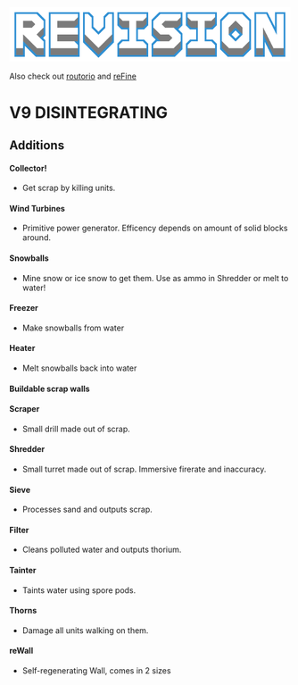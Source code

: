 ![logo](assets/preview.png)

Also check out [routorio](https://github.com/DeltaNedas/routorio) and [reFine](https://github.com/Slava0135/reFine)

# V9 DISINTEGRATING
## Additions
#### Collector!
* Get scrap by killing units.
#### Wind Turbines
* Primitive power generator. Efficency depends on amount of solid blocks around.
#### Snowballs
* Mine snow or ice snow to get them. Use as ammo in Shredder or melt to water!
#### Freezer
* Make snowballs from water
#### Heater
* Melt snowballs back into water
#### Buildable scrap walls
#### Scraper
* Small drill made out of scrap.
#### Shredder
* Small turret made out of scrap. Immersive firerate and inaccuracy.
#### Sieve
* Processes sand and outputs scrap.
#### Filter
* Cleans polluted water and outputs thorium.
#### Tainter
* Taints water using spore pods.
#### Thorns
* Damage all units walking on them.
#### reWall
* Self-regenerating Wall, comes in 2 sizes
